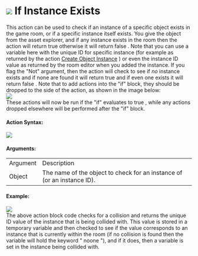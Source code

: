 #  ![](https://gms.magecorn.com/Manual/assets/Images/Scripting_Reference/Drag_And_Drop/Reference/Instance/i_Instance_Exists.png) If Instance Exists

This action can be used to check if an instance of a specific object
exists in the game room, or if a specific instance itself exists. You
give the object from the asset explorer, and if any instance exists in
the room then the action will return true otherwise it will return false
. Note that you can use a variable here with the unique ID for specific
instance (for example as returned by the action [Create Object
Instance](Create_Object_Instance) ) or even the instance ID value as
returned by the room editor when you added the instance. If you flag the
"Not" argument, then the action will check to see if *no* instance
exists and if none are found it will return true and if even one exists
it will return false . Note that to add actions into the "if" block,
they should be dropped to the side of the action, as shown in the image
below:  
![](https://gms.magecorn.com/Manual/assets/Images/Scripting_Reference/Drag_And_Drop/Reference/Instance/a_Instance_Exists_Drop.png)  
These actions will now be run if the "if" evaluates to true , while any
actions dropped elsewhere will be performed after the "if" block.

#### Action Syntax:

  
![](https://gms.magecorn.com/Manual/assets/Images/Scripting_Reference/Drag_And_Drop/Reference/Instance/a_Instance_Exists.png)  

#### Arguments:

|          |                                                                         |
|----------|-------------------------------------------------------------------------|
| Argument | Description                                                             |
| Object   | The name of the object to check for an instance of (or an instance ID). |

#### Example:

  
![](https://gms.magecorn.com/Manual/assets/Images/Scripting_Reference/Drag_And_Drop/Reference/Instance/e_Instance_Exists.png)  
The above action block code checks for a collision and returns the
unique ID value of the instance that is being collided with. This value
is stored in a temporary variable and then checked to see if the value
corresponds to an instance that is currently within the room (if no
collision is found then the variable will hold the keyword " noone "),
and if it does, then a variable is set in the instance being collided
with.
